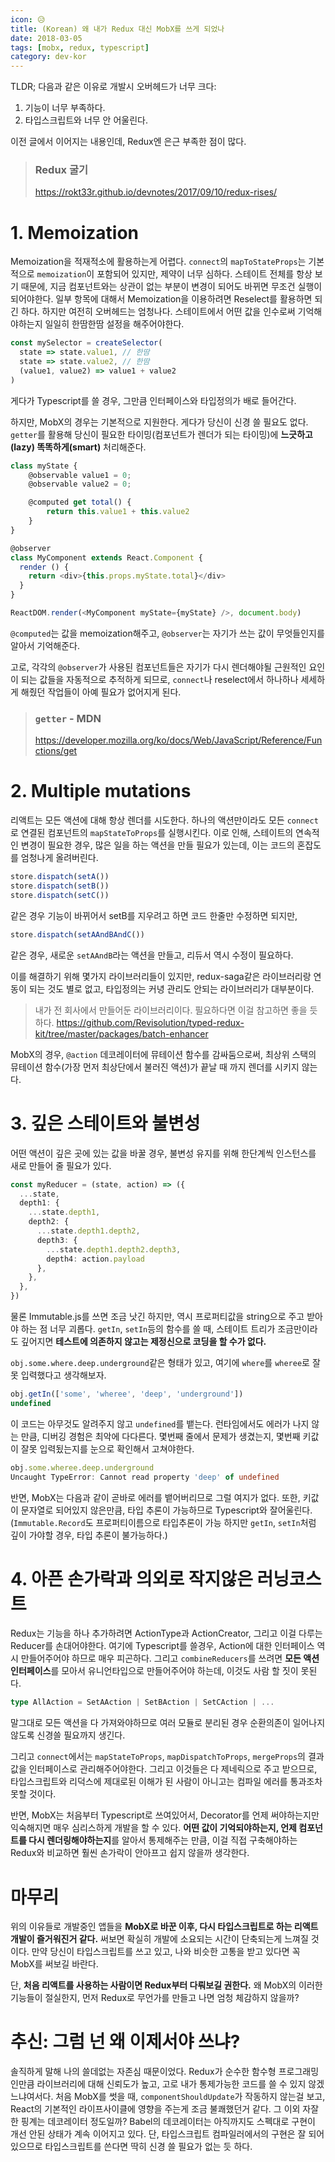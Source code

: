 ```yaml
---
icon: 😥
title: (Korean) 왜 내가 Redux 대신 MobX를 쓰게 되었나
date: 2018-03-05
tags: [mobx, redux, typescript]
category: dev-kor
---
```


TLDR; 다음과 같은 이유로 개발시 오버헤드가 너무 크다:

1. 기능이 너무 부족하다.
2. 타입스크립트와 너무 안 어울린다.

이전 글에서 이어지는 내용인데, Redux엔 은근 부족한 점이 많다.

> ### Redux 굴기
>
> https://rokt33r.github.io/devnotes/2017/09/10/redux-rises/

# 1. Memoization

Memoization을 적재적소에 활용하는게 어렵다.
`connect`의 `mapToStateProps`는 기본적으로 `memoization`이 포함되어 있지만, 제약이 너무 심하다.
스테이트 전체를 항상 보기 때문에, 지금 컴포넌트와는 상관이 없는 부분이 변경이 되어도 바뀌면 무조건 실행이 되어야한다.
일부 항목에 대해서 Memoization을 이용하려면 Reselect를 활용하면 되긴 하다. 하지만 여전히 오버헤드는 엄청나다. 스테이트에서 어떤 값을 인수로써 기억해야하는지 일일히 한땀한땀 설정을 해주어야한다.

```ts
const mySelector = createSelector(
  state => state.value1, // 한땀
  state => state.value2, // 한땀
  (value1, value2) => value1 + value2
)
```
게다가 Typescript를 쓸 경우, 그만큼 인터페이스와 타입정의가 배로 들어간다.

하지만, MobX의 경우는 기본적으로 지원한다. 게다가 당신이 신경 쓸 필요도 없다. `getter`를 활용해 당신이 필요한 타이밍(컴포넌트가 렌더가 되는 타이밍)에 **느긋하고(lazy) 똑똑하게(smart)** 처리해준다.

```ts
class myState {
    @observable value1 = 0;
    @observable value2 = 0;

    @computed get total() {
        return this.value1 + this.value2
    }
}

@observer
class MyComponent extends React.Component {
  render () {
    return <div>{this.props.myState.total}</div>
  }
}

ReactDOM.render(<MyComponent myState={myState} />, document.body)
```

`@computed`는 값을 memoization해주고,
`@observer`는 자기가 쓰는 값이 무엇들인지를 알아서 기억해준다.

고로, 각각의 `@observer`가 사용된 컴포넌트들은 자기가 다시 렌더해야될 근원적인 요인이 되는 값들을 자동적으로 추적하게 되므로, `connect`나 reselect에서 하나하나 세세하게 해줬던 작업들이 아예 필요가 없어지게 된다.

> ### `getter` - MDN
>
> https://developer.mozilla.org/ko/docs/Web/JavaScript/Reference/Functions/get

# 2. Multiple mutations

리액트는 모든 액션에 대해 항상 렌더를 시도한다. 하나의 액션만이라도 모든 `connect`로 연결된 컴포넌트의 `mapStateToProps`를 실행시킨다. 이로 인해, 스테이트의 연속적인 변경이 필요한 경우, 많은 일을 하는 액션을 만들 필요가 있는데, 이는 코드의 혼잡도를 엄청나게 올려버린다.

```ts
store.dispatch(setA())
store.dispatch(setB())
store.dispatch(setC())
```
같은 경우 기능이 바뀌어서 setB를 지우려고 하면 코드 한줄만 수정하면 되지만,

```ts
store.dispatch(setAAndBAndC())
```
같은 경우, 새로운 `setAAndB`라는 액션을 만들고, 리듀서 역시 수정이 필요하다.

이를 해결하기 위해 몇가지 라이브러리들이 있지만, redux-saga같은 라이브러리랑 연동이 되는 것도 별로 없고, 타입정의는 커녕 관리도 안되는 라이브러리가 대부분이다.

> 내가 전 회사에서 만들어둔 라이브러리이다. 필요하다면 이걸 참고하면 좋을 듯 하다. https://github.com/Revisolution/typed-redux-kit/tree/master/packages/batch-enhancer

MobX의 경우, `@action` 데코레이터에 뮤테이션 함수를 감싸둠으로써, 최상위 스택의 뮤테이션 함수(가장 먼저 최상단에서 불러진 액션)가 끝날 때 까지 렌더를 시키지 않는다.

# 3. 깊은 스테이트와 불변성

어떤 액션이 깊은 곳에 있는 값을 바꿀 경우, 불변성 유지를 위해 한단계씩 인스턴스를 새로 만들어 줄 필요가 있다.
```ts
const myReducer = (state, action) => ({
  ...state,
  depth1: {
    ...state.depth1,
    depth2: {
      ...state.depth1.depth2,
      depth3: {
        ...state.depth1.depth2.depth3,
        depth4: action.payload
      },
    },
  },
})
```

물론 Immutable.js를 쓰면 조금 낫긴 하지만, 역시 프로퍼티값을 string으로 주고 받아야 하는 점 너무 괴롭다.
`getIn`, `setIn`등의 함수를 쓸 때, 스테이트 트리가 조금만이라도 깊어지면 **테스트에 의존하지 않고는 제정신으로 코딩을 할 수가 없다.**

`obj.some.where.deep.underground`같은 형태가 있고,
여기에 `where`를 `wheree`로 잘못 입력했다고 생각해보자.
```ts
obj.getIn(['some', 'wheree', 'deep', 'underground'])
undefined
```
이 코드는 아무것도 알려주지 않고 `undefined`를 뱉는다. 런타임에서도 에러가 나지 않는 만큼, 디버깅 경험은 최악에 다다른다. 몇번째 줄에서 문제가 생겼는지, 몇번째 키값이 잘못 입력됬는지를 눈으로 확인해서 고쳐야한다.

```ts
obj.some.wheree.deep.underground
Uncaught TypeError: Cannot read property 'deep' of undefined
```

반면, MobX는 다음과 같이 곧바로 에러를 뱉어버리므로 그럴 여지가 없다. 또한, 키값이 문자열로 되어있지 않은만큼, 타입 추론이 가능하므로 Typescript와 잘어울린다. (`Immutable.Record`도 프로퍼티이름으로 타입추론이 가능 하지만 `getIn`, `setIn`처럼 깊이 가야할 경우, 타입 추론이 불가능하다.)

# 4. 아픈 손가락과 의외로 작지않은 러닝코스트

Redux는 기능을 하나 추가하려면 ActionType과 ActionCreator, 그리고 이걸 다루는 Reducer를 손대어야한다. 여기에 Typescript를 쓸경우, Action에 대한 인터페이스 역시 만들어주어야 하므로 매우 피곤하다.
그리고 `combineReducers`를 쓰려면 **모든 액션 인터페이스**를 모아서 유니언타입으로 만들어주어야 하는데, 이것도 사람 할 짓이 못된다.

```ts
type AllAction = SetAAction | SetBAction | SetCAction | ...
```
말그대로 모든 액션을 다 가져와야하므로 여러 모듈로 분리된 경우 순환의존이 일어나지 않도록 신경쓸 필요까지 생긴다.

그리고 `connect`에서는 `mapStateToProps`, `mapDispatchToProps`, `mergeProps`의 결과값을 인터페이스로 관리해주어야한다. 그리고 이것들은 다 제네릭으로 주고 받으므로, 타입스크립트와 리덕스에 제대로된 이해가 된 사람이 아니고는 컴파일 에러를 통과조차 못할 것이다.

반면, MobX는 처음부터 Typescript로 쓰여있어서, Decorator를 언제 써야하는지만 익숙해지면 매우 심리스하게 개발을 할 수 있다. **어떤 값이 기억되야하는지, 언제 컴포넌트를 다시 렌더링해야하는지**를 알아서 통제해주는 만큼, 이걸 직접 구축해야하는 Redux와 비교하면 훨씬 손가락이 안아프고 쉽지 않을까 생각한다.

# 마무리

위의 이유들로 개발중인 앱들을 **MobX로 바꾼 이후, 다시 타입스크립트로 하는 리액트 개발이 즐거워진거 같다.** 써보면 확실히 개발에 소요되는 시간이 단축되는게 느껴질 것이다. 만약 당신이 타입스크립트를 쓰고 있고, 나와 비슷한 고통을 받고 있다면 꼭 MobX를 써보길 바란다.

단, **처음 리액트를 사용하는 사람이면 Redux부터 다뤄보길 권한다.** 왜 MobX의 이러한 기능들이 절실한지, 먼저 Redux로 무언가를 만들고 나면 엄청 체감하지 않을까?

# 추신: 그럼 넌 왜 이제서야 쓰냐?

솔직하게 말해 나의 쓸데없는 자존심 때문이었다. Redux가 순수한 함수형 프로그래밍인만큼 라이브러리에 대해 신뢰도가 높고, 고로 내가 통제가능한 코드를 쓸 수 있지 않겠느냐여서다. 처음 MobX를 썻을 때, `componentShouldUpdate`가 작동하지 않는걸 보고, React의 기본적인 라이프사이클에 영향을 주는게 조금 불쾌했던거 같다.
그 이외 자잘한 핑계는 데코레이터 정도일까? Babel의 데코레이터는 아직까지도 스펙대로 구현이 개선 안된 상태가 계속 이어지고 있다. 단, 타입스크립트 컴파일러에서의 구현은 잘 되어있으므로 타입스크립트를 쓴다면 딱히 신경 쓸 필요가 없는 듯 하다.
